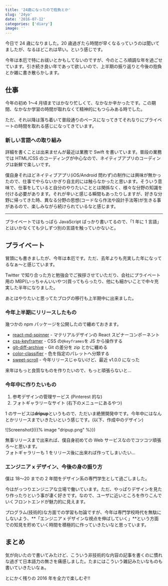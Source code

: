 ```yaml
---
title: '24歳になったので抱負とか'
slug: '24yo'
date: '2016-07-12'
categories: ['diary']
image: ''
---
```


今日で 24 歳になりました。20 歳過ぎたら時間が早くなるっていうのは聞いてましたが、なるほどこれは早い。という感じです。

今年は本厄で特にお祓いとかもしてないのですが、今のところ順調な年を過ごせています。引き続き良い年であって欲しいので、上半期の振り返りと今後の抱負とか雑に書き散らかします。

## 仕事

今年の初め 1〜4 月頃まではかなり忙しくて、なかなか辛かったです。この期間、なかなか学習の時間が取れなくて精神的にもつらみある時でした。

ただ、それ以降は落ち着いて普段通りのペースになってきてそれなりにプライベートの時間を取れる感じになってきています。

### 新しい言語への取り組み

詳細を書くことは出来ませんが最近は業務で Swift を書いています。普段の業務では HTML/CSS のコーディングが中心なので、ネイティブアプリのコーディングは新鮮で楽しいです。

僕自身それほどネイティブアプリ(iOS/Android 問わず)の制作には興味が無かったので、仕事でやらないかぎり自主的には触らなかったと思います。そういう意味で、仕事をしていると自分のやりたいこととは関係なく、様々な分野の知識を付ける必要があります。それが辛いと感じる瞬間もあったりしますが、好きな分野に帰ってきた時、異なる分野の思想(コードなら作法や設計手法等)が生きる事があるので、楽しみながら続けられているなと感じます。

---

プライベートではもっぱら JavaScript ばっかり書いてるので、「1 年に 1 言語」とはいかなくても少しずつ別の言語を触っていかないと。

## プライベート

冒頭にも書きましたが、今年は本厄です。ただ、去年よりも充実した年になってるなぁ〜と感じています。

Twitter で知り合った方と勉強会でご挨拶させていただり、会社にプライベート用の MBP(いっちゃんいいやつ)買ってもらったり、他にも細かいことで中々充実した半年になりました。

あとはやりたいと思ってたブログの移行も上半期中に出来ました。

### 今年上半期にリリースしたもの

幾つかの npm パッケージを公開したので纏めておきます。

- [react-md-spinner](https://github.com/tsuyoshiwada/react-md-spinner) - マテリアルデザインの React スピナーコンポーネント
- [css-keyframer](https://github.com/tsuyoshiwada/css-keyframer) - CSS の`@keyframes`を JS から操作する
- [git-diff-archive](https://github.com/tsuyoshiwada/git-diff-archive) - Git の差分を zip とかに纏める
- [color-classifier](https://github.com/tsuyoshiwada/color-classifier) - 色を指定のパレットへ分類する
- [sweet-scroll](https://github.com/tsuyoshiwada/sweet-scroll) - 今年リリースじゃないけど、最近 v1.0.0 になった

来年はもっと良質なものを作りたいので、もっと頑張らないと...

### 今年中に作りたいもの

1. 参考デザインの管理サービス (Pinterest 的な)
2. フォトギャラリーなサイト (右下のメニューにあるやつ)

1 のサービスは**dripup**というもので、ただいま絶賛開発中です。今年中にはなんとかリリースまでいきたいという感じです。(以下、作成中のデザイン)

![Screenshot]({{% image "dripup.png" %}})

無事リリースまで出来れば、僕自身初めての Web サービスなのでコツコツ頑張ろ〜と思います。  
フォトギャラリーも 1 をリリース後に出来れば作ってしまいたい...

### エンジニア x デザイン、今後の身の振り方

僕は 18〜20 までの 2 年間をデザイン系の専門学生として過ごしました。

今はがっつりエンジニアな立場で働いています。ただ、やっぱりデザインを見たり作ったりという事が凄く好きです。なので、ユーザに近いところを作りこんでいくフロントエンドが魅力的に見えます。

プログラム(技術的)な方面での学習も勿論ですが、今年は専門学校時代を無駄にしないよう、**「エンジニア x デザインな視点を伸ばしていく」**という方面での知見を貯めていく時間を積極的に作っていきたいなと思っています。

## まとめ

気が向いたので書いてみたけど、こういう非技術的な内容の記事を書くのに慣れな過ぎて日本語力の無さを痛感しました。たまにはこういう雑記みたいなものも書いていきたいなぁ。

とにかく残りの 2016 年を全力で楽しむぞ!!
